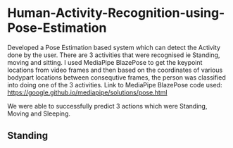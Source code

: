 # Human-Activity-Recognition-using-Pose-Estimation

Developed a Pose Estimation based system which can detect the Activity done by the user. There are 3 activities that were recognised ie Standing, moving and sitting. I used MediaPipe BlazePose to get the keypoint locations from video frames and then based on the coordinates of various bodypart locations between consequtive frames, the person was classified into doing one of the 3 activities. 
Link to MediaPipe BlazePose code used: https://google.github.io/mediapipe/solutions/pose.html

We were able to successfully predict 3 actions which were Standing, Moving and Sleeping. 

## Standing
